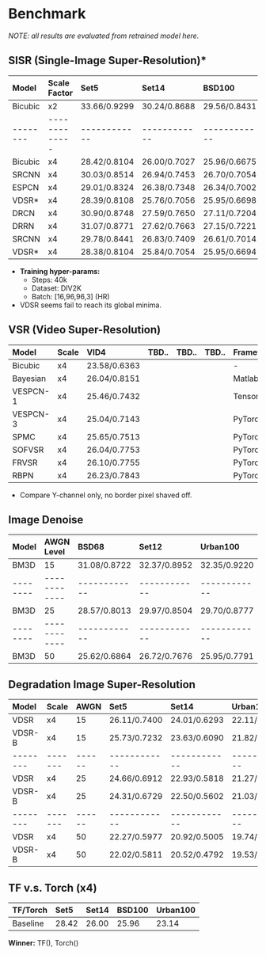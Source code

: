# Benchmark
_NOTE: all results are evaluated from retrained model here._

## SISR (Single-Image Super-Resolution)*

|Model   |Scale Factor | Set5       | Set14      | BSD100     | Urban100   | Framework |
|:-------|:------------|:-----------|:-----------|:-----------|:-----------|:----------|
|Bicubic |     x2      |33.66/0.9299|30.24/0.8688|29.56/0.8431|26.88/0.8403|     -     |
|--------|-------------|------------|------------|------------|------------|-----------|
|Bicubic |     x4      |28.42/0.8104|26.00/0.7027|25.96/0.6675|23.14/0.6577|     -     |
|SRCNN   |     x4      |30.03/0.8514|26.94/0.7453|26.70/0.7054|24.08/0.7048|PyTorch    |
|ESPCN   |     x4      |29.01/0.8324|26.38/0.7348|26.34/0.7002|23.62/0.6872|PyTorch    |
|VDSR*   |     x4      |28.39/0.8108|25.76/0.7056|25.95/0.6698|23.12/0.6591|PyTorch    |
|DRCN    |     x4      |30.90/0.8748|27.59/0.7650|27.11/0.7204|    -/-     |PyTorch    |
|DRRN    |     x4      |31.07/0.8771|27.62/0.7663|27.15/0.7221|24.94/0.7438|PyTorch    |
|SRCNN   |     x4      |29.78/0.8441|26.83/0.7409|26.61/0.7014|23.94/0.6984|Tensorflow |
|VDSR*   |     x4      |28.38/0.8104|25.84/0.7054|25.95/0.6694|23.12/0.6590|Tensorflow |

* **Training hyper-params:**
   - Steps: 40k
   - Dataset: DIV2K
   - Batch: [16,96,96,3] (HR)
* VDSR seems fail to reach its global minima.

## VSR (Video Super-Resolution)
|Model   |Scale| VID4       | TBD..      | TBD..      | TBD..      | Framework |
|:-------|:----|:-----------|:-----------|:-----------|:-----------|:----------|
|Bicubic |x4   |23.58/0.6363| | | |     -     |
|Bayesian|x4   |26.04/0.8151| | | |Matlab     |
|VESPCN-1|x4   |25.46/0.7432| | | |Tensorflow |
|VESPCN-3|x4   |25.04/0.7143| | | |PyTorch    |
|SPMC    |x4   |25.65/0.7513| | | |PyTorch    |
|SOFVSR  |x4   |26.04/0.7753| | | |PyTorch    |
|FRVSR   |x4   |26.10/0.7755| | | |PyTorch    |
|RBPN    |x4   |26.23/0.7843| | | |PyTorch    |

* Compare Y-channel only, no border pixel shaved off.

## Image Denoise
|Model   | AWGN Level | BSD68      | Set12      | Urban100   |
|:-------|:-----------|:-----------|:-----------|:-----------|
|BM3D    |     15     |31.08/0.8722|32.37/0.8952|32.35/0.9220|
|--------|------------|------------|------------|------------|
|BM3D    |     25     |28.57/0.8013|29.97/0.8504|29.70/0.8777|
|--------|------------|------------|------------|------------|
|BM3D    |     50     |25.62/0.6864|26.72/0.7676|25.95/0.7791|

## Degradation Image Super-Resolution
|Model   | Scale | AWGN | Set5       | Set14      | Urban100   | BSD100     |
|:-------|:------|:-----|:-----------|:-----------|:-----------|:-----------|
|VDSR    |  x4   | 15   |26.11/0.7400|24.01/0.6293|22.11/0.6365|24.23/0.6037|
|VDSR-B  |  x4   | 15   |25.73/0.7232|23.63/0.6090|21.82/0.6196|24.03/0.5915|
|--------|-------|------|------------|------------|------------|------------|
|VDSR    |  x4   | 25   |24.66/0.6912|22.93/0.5818|21.27/0.5915|23.35/0.5611|
|VDSR-B  |  x4   | 25   |24.31/0.6729|22.50/0.5602|21.03/0.5742|23.13/0.5485|
|--------|-------|------|------------|------------|------------|------------|
|VDSR    |  x4   | 50   |22.27/0.5977|20.92/0.5005|19.74/0.5049|21.73/0.4907|
|VDSR-B  |  x4   | 50   |22.02/0.5811|20.52/0.4792|19.53/0.4862|21.53/0.4783|


## TF v.s. Torch (x4)
|TF/Torch | Set5       | Set14      | BSD100     | Urban100   |
|:--------|:-----------|:-----------|:-----------|:-----------|
|Baseline |28.42       |26.00       |25.96       |23.14       |

**Winner:** TF(), Torch()
